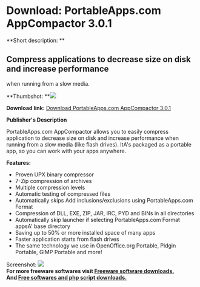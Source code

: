 # Download: PortableApps.com AppCompactor 3.0.1

**Short description: **

## Compress applications to decrease size on disk and increase performance
when running from a slow media.

  
**Thumbshot: **![](http://www.freewarefiles.com/screenshot/appcompactor_md.jpg)   
  
**Download link:** [Download PortableApps.com AppCompactor 3.0.1](http://freesoftwares.boysofts.com/PortableApps-com-AppCompactor_program_60409.html)  
  

**Publisher's Description**  
  

PortableApps.com AppCompactor allows you to easily compress application to
decrease size on disk and increase performance when running from a slow media
(like flash drives). ItA's packaged as a portable app, so you can work with
your apps anywhere.

**Features:**

  * Proven UPX binary compressor 
  * 7-Zip compression of archives 
  * Multiple compression levels 
  * Automatic testing of compressed files 
  * Automatically skips Add inclusions/exclusions using PortableApps.com Format 
  * Compression of DLL, EXE, ZIP, JAR, IRC, PYD and BINs in all directories 
  * Automatically skip launcher if selecting PortableApps.com Format appsA' base directory 
  * Saving up to 50% or more installed space of many apps 
  * Faster application starts from flash drives 
  * The same technology we use in OpenOffice.org Portable, Pidgin Portable, GIMP Portable and more! 

  
  
Screenshot: ![](http://www.freewarefiles.com/screenshot/appcompactor.jpg)  
**For more freeware softwares visit [Freeware software downloads.](http://freesoftwares.boysofts.com/)**   
**And [Free softwares and php script downloads.](http://www.boysofts.com/)**

